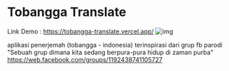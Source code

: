 # Tobangga Translate
Link Demo : https://tobangga-translate.vercel.app/
![img](https://i.ibb.co/jbBmYmr/tobangga-translate-vercel-app-Galaxy-S5.png)

aplikasi penerjemah (tobangga - indonesia) terinspirasi dari grup fb parodi "Sebuah grup dimana kita sedang berpura-pura hidup di zaman purba"
https://web.facebook.com/groups/1192438741105727
